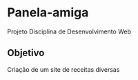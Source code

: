 # Panela-amiga
Projeto Disciplina de Desenvolvimento Web

## Objetivo
Criação de um site de receitas diversas

